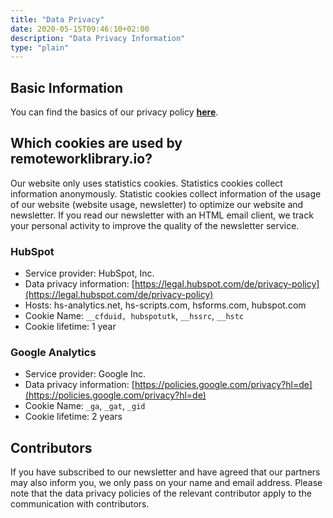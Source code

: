 ```yaml
---
title: "Data Privacy"
date: 2020-05-15T09:46:10+02:00
description: "Data Privacy Information"
type: "plain"
---
```


## Basic Information

You can find the basics of our privacy policy **[here](https://www.qaware.de/datenschutz/)**.

## Which cookies are used by remoteworklibrary.io?

Our website only uses statistics cookies. Statistics cookies collect information anonymously. Statistic cookies collect information of the usage of our website (website usage, newsletter) to optimize our website and newsletter. If you read our newsletter with an HTML email client, we track your personal activity to improve the quality of the newsletter service.

### HubSpot

* Service provider: HubSpot, Inc.
* Data privacy information: [https://legal.hubspot.com/de/privacy-policy](https://legal.hubspot.com/de/privacy-policy)
* Hosts: hs-analytics.net, hs-scripts.com, hsforms.com, hubspot.com
* Cookie Name: `__cfduid, hubspotutk`, `__hssrc`, `__hstc`
* Cookie lifetime: 1 year

### Google Analytics

* Service provider: Google Inc.
* Data privacy information: [https://policies.google.com/privacy?hl=de](https://policies.google.com/privacy?hl=de)
* Cookie Name: `_ga`, `_gat`, `_gid`
* Cookie lifetime: 2 years

## Contributors

If you have subscribed to our newsletter and have agreed that our partners may also inform you, we only pass on your name and email address. Please note that the data privacy policies of the relevant contributor apply to the communication with contributors.
